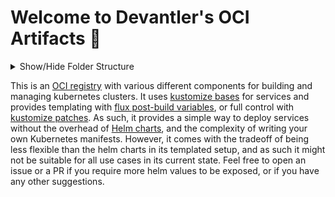 # Welcome to Devantler's OCI Artifacts 🚀

<details>
  <summary>Show/Hide Folder Structure</summary>

<!-- readme-tree start -->
```
.
├── .github
│   ├── scripts
│   └── workflows
├── k8s
│   ├── .test
│   │   ├── .flux
│   │   ├── configs
│   │   ├── services
│   │   └── variables
│   ├── cert-manager
│   │   ├── certificates
│   │   └── cluster-issuers
│   ├── cloudflared
│   ├── flux-github-status-updater
│   ├── flux-webhook-receiver
│   │   ├── ingress-routes
│   │   └── secrets
│   ├── gha-runner-scale-set
│   ├── gha-runner-scale-set-controller
│   ├── harbor
│   ├── kube-prometheus-stack
│   ├── kubelet-serving-cert-approver
│   ├── metrics-server
│   ├── openebs
│   ├── pulumi-operator
│   │   └── programs
│   ├── redis
│   ├── reloader
│   ├── testkube
│   ├── traefik
│   └── vertical-pod-autoscaler
├── scripts
└── talos
    ├── cluster
    ├── controlplane
    └── worker

36 directories
```
<!-- readme-tree end -->

</details>

This is an [OCI registry](https://opencontainers.org) with various different components for building and managing kubernetes clusters. It uses [kustomize bases](https://kubernetes.io/docs/tasks/manage-kubernetes-objects/kustomization/#bases-and-overlays) for services and provides templating with [flux post-build variables](https://fluxcd.io/flux/components/kustomize/kustomizations/#post-build-variable-substitution), or full control with [kustomize patches](https://kubernetes.io/docs/tasks/manage-kubernetes-objects/kustomization/#customizing). As such, it provides a simple way to deploy services without the overhead of [Helm charts](https://helm.sh/docs/topics/charts/), and the complexity of writing your own Kubernetes manifests. However, it comes with the tradeoff of being less flexible than the helm charts in its templated setup, and as such it might not be suitable for all use cases in its current state. Feel free to open an issue or a PR if you require more helm values to be exposed, or if you have any other suggestions.
